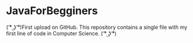 # JavaForBegginers
( ͡° ͜ʖ ͡°)First upload on GitHub. This repository contains a single file with my first line of code in Computer Science. ( ͡° ͜ʖ ͡°)
